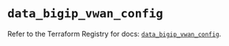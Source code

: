 # `data_bigip_vwan_config`

Refer to the Terraform Registry for docs: [`data_bigip_vwan_config`](https://registry.terraform.io/providers/f5networks/bigip/1.24.1/docs/data-sources/vwan_config).
